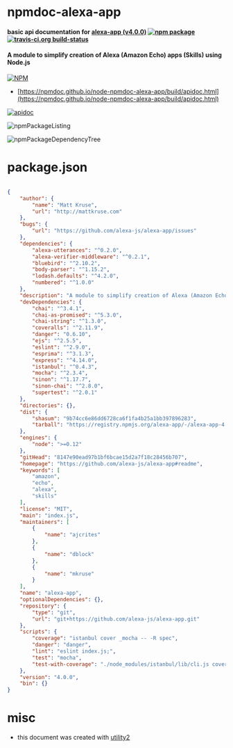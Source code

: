 # npmdoc-alexa-app

#### basic api documentation for  [alexa-app (v4.0.0)](https://github.com/alexa-js/alexa-app#readme)  [![npm package](https://img.shields.io/npm/v/npmdoc-alexa-app.svg?style=flat-square)](https://www.npmjs.org/package/npmdoc-alexa-app) [![travis-ci.org build-status](https://api.travis-ci.org/npmdoc/node-npmdoc-alexa-app.svg)](https://travis-ci.org/npmdoc/node-npmdoc-alexa-app)

#### A module to simplify creation of Alexa (Amazon Echo) apps (Skills) using Node.js

[![NPM](https://nodei.co/npm/alexa-app.png?downloads=true&downloadRank=true&stars=true)](https://www.npmjs.com/package/alexa-app)

- [https://npmdoc.github.io/node-npmdoc-alexa-app/build/apidoc.html](https://npmdoc.github.io/node-npmdoc-alexa-app/build/apidoc.html)

[![apidoc](https://npmdoc.github.io/node-npmdoc-alexa-app/build/screenCapture.buildCi.browser.%252Ftmp%252Fbuild%252Fapidoc.html.png)](https://npmdoc.github.io/node-npmdoc-alexa-app/build/apidoc.html)

![npmPackageListing](https://npmdoc.github.io/node-npmdoc-alexa-app/build/screenCapture.npmPackageListing.svg)

![npmPackageDependencyTree](https://npmdoc.github.io/node-npmdoc-alexa-app/build/screenCapture.npmPackageDependencyTree.svg)



# package.json

```json

{
    "author": {
        "name": "Matt Kruse",
        "url": "http://mattkruse.com"
    },
    "bugs": {
        "url": "https://github.com/alexa-js/alexa-app/issues"
    },
    "dependencies": {
        "alexa-utterances": "^0.2.0",
        "alexa-verifier-middleware": "^0.2.1",
        "bluebird": "^2.10.2",
        "body-parser": "^1.15.2",
        "lodash.defaults": "^4.2.0",
        "numbered": "^1.0.0"
    },
    "description": "A module to simplify creation of Alexa (Amazon Echo) apps (Skills) using Node.js",
    "devDependencies": {
        "chai": "^3.4.1",
        "chai-as-promised": "^5.3.0",
        "chai-string": "^1.3.0",
        "coveralls": "^2.11.9",
        "danger": "0.6.10",
        "ejs": "^2.5.5",
        "eslint": "^2.9.0",
        "esprima": "^3.1.3",
        "express": "^4.14.0",
        "istanbul": "^0.4.3",
        "mocha": "^2.3.4",
        "sinon": "^1.17.7",
        "sinon-chai": "^2.8.0",
        "supertest": "^2.0.1"
    },
    "directories": {},
    "dist": {
        "shasum": "9b74cc6e86dd6728ca6f1fa4b25a1bb397896283",
        "tarball": "https://registry.npmjs.org/alexa-app/-/alexa-app-4.0.0.tgz"
    },
    "engines": {
        "node": ">=0.12"
    },
    "gitHead": "8147e90ead97b1bf6bcae15d2a7f18c28456b707",
    "homepage": "https://github.com/alexa-js/alexa-app#readme",
    "keywords": [
        "amazon",
        "echo",
        "alexa",
        "skills"
    ],
    "license": "MIT",
    "main": "index.js",
    "maintainers": [
        {
            "name": "ajcrites"
        },
        {
            "name": "dblock"
        },
        {
            "name": "mkruse"
        }
    ],
    "name": "alexa-app",
    "optionalDependencies": {},
    "repository": {
        "type": "git",
        "url": "git+https://github.com/alexa-js/alexa-app.git"
    },
    "scripts": {
        "coverage": "istanbul cover _mocha -- -R spec",
        "danger": "danger",
        "lint": "eslint index.js;",
        "test": "mocha",
        "test-with-coverage": "./node_modules/istanbul/lib/cli.js cover ./node_modules/mocha/bin/_mocha -- -R spec ./test/*.js"
    },
    "version": "4.0.0",
    "bin": {}
}
```



# misc
- this document was created with [utility2](https://github.com/kaizhu256/node-utility2)
